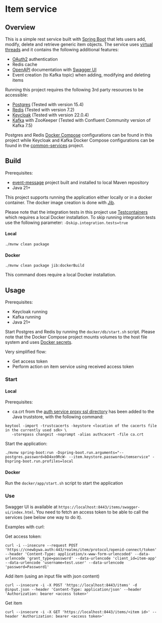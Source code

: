 # Item service

## Overview
This is a simple rest service built with [Spring Boot](https://spring.io/projects/spring-boot) that lets users add, modify, delete and retrieve generic item objects. The service uses [virtual threads](https://docs.oracle.com/en/java/javase/21/core/virtual-threads.html) and it contains the following additional features:

 * [OAuth2](https://oauth.net/2/) authentication
 * Redis cache
 * [OpenAPI](https://www.openapis.org/) documentation with [Swagger UI](https://swagger.io/tools/swagger-ui/)
 * Event creation (to Kafka topic) when adding, modifying and deleting items
 
Running this project requires the following 3rd party resources to be accessible:

 * [Postgres](https://www.postgresql.org/) (Tested with version 15.4)
 * [Redis](https://redis.io/) (Tested with version 7.2)
 * [Keycloak](https://www.keycloak.org/) (Tested with version 22.0.4)
 * [Kafka](https://kafka.apache.org/) with ZooKeeper (Tested with Confluent Community version of Kafka 7.5)
 
Postgres and Redis [Docker Compose](https://docs.docker.com/compose/) configurations can be found in this project while Keycloak and Kafka Docker Compose configurations can be found in the [common-services](https://github.com/cnewbywa/common-services) project.

## Build
Prerequisites:

 * [event-message](https://github.com/cnewbywa/event-message) project built and installed to local Maven repository
 * Java 21+

This project supports running the application either locally or in a docker container. The docker image creation is done with [Jib](https://github.com/GoogleContainerTools/jib).

Please note that the integration tests in this project use [Testcontainers](https://testcontainers.com/) which requires a local Docker installation. To skip running integration tests use the following parameter: `-Dskip.integration.tests=true`

#### Local
```
./mvnw clean package
```

#### Docker
```
./mvnw clean package jib:dockerBuild
```

This command does require a local Docker installation.

## Usage
Prerequisites:

 * Keycloak running
 * Kafka running
 * Java 21+

Start Postgres and Redis by running the `docker/db/start.sh` script. Please note that the Docker Compose project mounts volumes to the host file system and uses [Docker secrets](https://docs.docker.com/compose/use-secrets/).

Very simplified flow:

 * Get access token
 * Perform action on item service using received access token

### Start

#### Local
Prerequisites:

 * ca.crt from the [auth service proxy ssl directory](https://github.com/cnewbywa/common-services/tree/main/docker/runtime/auth/nginx/ssl) has been added to the Java truststore, with the following command:

```
keytool -import -trustcacerts -keystore <location of the cacerts file in the currently used sdk> \
   -storepass changeit -noprompt -alias authcacert -file ca.crt
```

Start the application:

```
./mvnw spring-boot:run -Dspring-boot.run.arguments="--postgres.password=bD4xo9RcW- --item.keystore.password=itemservice" -Dspring-boot.run.profiles=local
```

#### Docker
Run the `docker/app/start.sh` script to start the application

### Use
Swagger UI is available at `https://localhost:8443/items/swagger-ui/index.html`. You need to fetch an access token to be able to call the services (see below one way to do it).

Examples with curl:

Get access token:

```
curl -i --insecure --request POST 'https://cnewbywa.auth:443/realms/item/protocol/openid-connect/token' --header 'Content-Type: application/x-www-form-urlencoded' --data-urlencode 'grant_type=password' --data-urlencode 'client_id=item-app' --data-urlencode 'username=test.user' --data-urlencode 'password=Password1'
```

Add item (using an input file with json content)

```
curl --insecure -i -X POST 'https://localhost:8443/items' -d @input.json --header 'Content-Type: application/json' --header 'Authorization: bearer <access token>'
```

Get item

```
curl --insecure -i -X GET 'https://localhost:8443/items/<item id>' --header 'Authorization: bearer <access token>'
```
